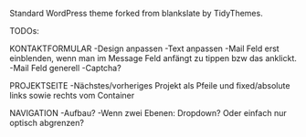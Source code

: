 Standard WordPress theme forked from blankslate by TidyThemes.



TODOs:

KONTAKTFORMULAR
-Design anpassen
-Text anpassen
-Mail Feld erst einblenden, wenn man im Message Feld anfängt zu tippen bzw das anklickt.
-Mail Feld generell
-Captcha?

PROJEKTSEITE
-Nächstes/vorheriges Projekt als Pfeile und fixed/absolute links sowie rechts vom Container

NAVIGATION
-Aufbau?
-Wenn zwei Ebenen: Dropdown? Oder einfach nur optisch abgrenzen?
